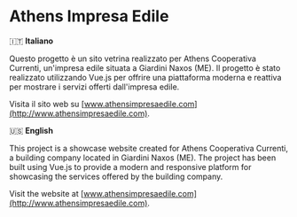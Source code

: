# Athens Impresa Edile

🇮🇹 **Italiano**

Questo progetto è un sito vetrina realizzato per Athens Cooperativa Currenti, un'impresa edile situata a Giardini Naxos (ME). Il progetto è stato realizzato utilizzando Vue.js per offrire una piattaforma moderna e reattiva per mostrare i servizi offerti dall'impresa edile.

Visita il sito web su [www.athensimpresaedile.com](http://www.athensimpresaedile.com).

🇺🇸 **English**

This project is a showcase website created for Athens Cooperativa Currenti, a building company located in Giardini Naxos (ME). The project has been built using Vue.js to provide a modern and responsive platform for showcasing the services offered by the building company.

Visit the website at [www.athensimpresaedile.com](http://www.athensimpresaedile.com).
